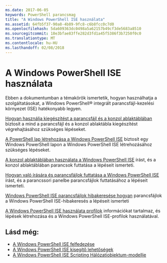 ```yaml
---
ms.date: 2017-06-05
keywords: PowerShell parancsmag
title: "A Windows PowerShell ISE használata"
ms.assetid: 64fb5f37-90a8-4b89-9fc8-c6b8fcc0c7d0
ms.openlocfilehash: 5da609363dc0498a5a62157b49cf3de5683a8510
ms.sourcegitcommit: 18e3bfae83ffe282d3fd1a45f5386f3b7250f0c0
ms.translationtype: MT
ms.contentlocale: hu-HU
ms.lasthandoff: 02/08/2018
---
```

# <a name="using-the-windows-powershell-ise"></a>A Windows PowerShell ISE használata
Ebben a dokumentumban a témakörök ismertetik, hogyan használhatja a szolgáltatásokat, a Windows PowerShell® integrált parancsfájl-kezelési környezet (ISE) hatékonyabb legyen.

[Hogyan használja kiegészítést a parancsfájl és a konzol ablaktáblában](How-to-Use-Tab-Completion-in-the-Script-Pane-and-Console-Pane.md) biztosít a mind a parancsfájl és a konzol ablaktábla kiegészítést végrehajtásához szükséges lépéseket.

[A PowerShell lap létrehozása a Windows PowerShell ISE](How-to-Create-a-PowerShell-Tab-in-Windows-PowerShell-ISE.md) biztosít egy Windows PowerShell lapon a Windows PowerShell ISE létrehozásához szükséges lépéseket.

[A konzol ablaktáblában használata a Windows PowerShell ISE](How-to-Use-the-Console-Pane-in-the-Windows-PowerShell-ISE.md) írást, és a konzol ablaktáblában parancsok futtatása a lépéseit ismerteti.

[Hogyan való írására és parancsfájlok futtatása a Windows PowerShell ISE](How-to-Write-and-Run-Scripts-in-the-Windows-PowerShell-ISE.md) írást, és a parancssori panelbe parancsfájlok futtatásához a lépéseit ismerteti.

[Windows PowerShell ISE parancsfájlok hibakeresése hogyan](How-to-Debug-Scripts-in-Windows-PowerShell-ISE.md) parancsfájlok a Windows PowerShell ISE-hibakeresés a lépéseit ismerteti

[A Windows PowerShell ISE használata profilok](How-to-Use-Profiles-in-Windows-PowerShell-ISE.md) információkat tartalmaz, és lépések létrehozása és a Windows PowerShell ISE-profilok használatával.

## <a name="see-also"></a>Lásd még:
- [A Windows PowerShell ISE felfedezése](../../getting-started/fundamental/Exploring-the-Windows-PowerShell-ISE.md)
- [A Windows PowerShell ISE kisegítő lehetőségek](../../setup/Accessibility-in-Windows-PowerShell-ISE.md)
- [A Windows PowerShell ISE Scripting Hálózatiobjektum-modellje](https://technet.microsoft.com/en-us/library/69b047d0-da79-413e-b948-8e45d05d1f85)

